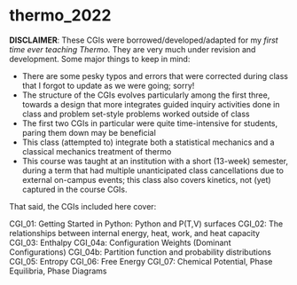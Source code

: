 # thermo_2022

**DISCLAIMER**: These CGIs were borrowed/developed/adapted for my _first time ever teaching Thermo_. They are very much under revision and development. Some major things to keep in mind: 

- There are some pesky typos and errors that were corrected during class that I forgot to update as we were going; sorry!
- The structure of the CGIs evolves particularly among the first three, towards a design that more integrates guided inquiry activities done in class and problem set-style problems worked outside of class
- The first two CGIs in particular were quite time-intensive for students, paring them down may be beneficial 
- This class (attempted to) integrate both a statistical mechanics and a classical mechanics treatment of thermo 
- This course was taught at an institution with a short (13-week) semester, during a term that had multiple unanticipated class cancellations due to external on-campus events; this class also covers kinetics, not (yet) captured in the course CGIs. 


That said, the CGIs included here cover: 
 
CGI_01: Getting Started in Python: Python and P(T,V) surfaces
CGI_02: The relationships between internal energy, heat, work, and heat capacity 
CGI_03: Enthalpy
CGI_04a: Configuration Weights (Dominant Configurations)
CGI_04b: Partition function and probability distributions 
CGI_05: Entropy 
CGI_06: Free Energy
CGI_07: Chemical Potential, Phase Equilibria, Phase Diagrams 
